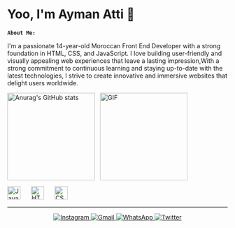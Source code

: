 # Yoo, I'm Ayman Atti 👋
**`About Me:`**

I'm a passionate 14-year-old Moroccan Front End Developer with a strong foundation in HTML, CSS, and JavaScript. I love building user-friendly and visually appealing web experiences that leave a lasting impression,With a strong commitment to continuous learning and staying up-to-date with the latest technologies, I strive to create innovative and immersive websites that delight users worldwide.


<div style="display: flex; align-items: center;">
  <a href="https://github.com/indomyzz">
    <img src="https://github-readme-stats.vercel.app/api?username=indomyzz&show_icons=true&theme=tokyonight" height="200px" alt="Anurag's GitHub stats">
  </a>
  <!-- Add some spacing -->
  &nbsp;&nbsp;&nbsp;
  <img src="https://media.giphy.com/media/h7ZKe1cBjkQIo/giphy.gif" height="200px" alt="GIF">
</div>









<p align="left">
  <img src="https://cdn.jsdelivr.net/gh/devicons/devicon/icons/javascript/javascript-original.svg" alt="JavaScript" style="padding-right: 20px; width: 30px; align-self: flex-start;" />
  <img src="https://cdn.jsdelivr.net/gh/devicons/devicon/icons/html5/html5-original.svg" alt="HTML5" style="padding-right: 20px; width: 30px; align-self: flex-start;" />
  <img src="https://cdn.jsdelivr.net/gh/devicons/devicon/icons/css3/css3-original.svg" alt="CSS3" style="padding-right: 20px; width: 30px; align-self: flex-start;" />
</p>





***

<p align="center">
  <a href="https://www.instagram.com/indomyzz" target="_blank">
    <img src="https://img.shields.io/badge/Instagram-E4405F?style=for-the-badge&logo=instagram&logoColor=white" alt="Instagram" />
  </a>
  <a href="mailto:aymandnx@gmail.com">
    <img src="https://img.shields.io/badge/Gmail-D14836?style=for-the-badge&logo=gmail&logoColor=white" alt="Gmail" />
  </a>
  <a href="https://wa.me/0642716800" target="_blank">
    <img src="https://img.shields.io/badge/WhatsApp-25D366?style=for-the-badge&logo=whatsapp&logoColor=white" alt="WhatsApp" />
  </a>
  <a href="https://twitter.com/indomiyzz" target="_blank">
    <img src="https://img.shields.io/badge/Twitter-1DA1F2?style=for-the-badge&logo=twitter&logoColor=white" alt="Twitter" />
  </a>
</p>




  

